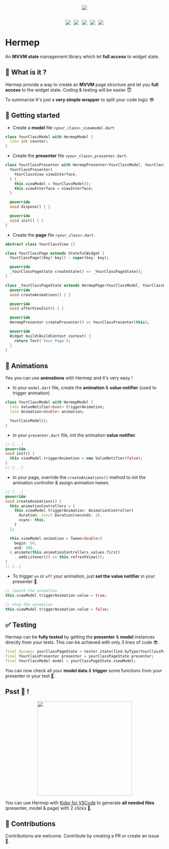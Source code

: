 <p align="center">
  <img src="https://github.com/istornz/Hermep/blob/master/.github/images/hermep.jpg?raw=true"/>
</p>
<br />

<div align="center" style="display: flex;align-items: center;justify-content: center;">
  <a href="https://pub.dev/packages/hermep"><img src="https://img.shields.io/pub/points/hermep?style=for-the-badge" style="margin-right: 10px" /></a>
  <a href="https://pub.dev/packages/hermep"><img src="https://img.shields.io/pub/likes/hermep?style=for-the-badge" style="margin-right: 10px" /></a>
  <a href="https://pub.dev/packages/hermep"><img src="https://img.shields.io/pub/popularity/hermep?style=for-the-badge" style="margin-right: 10px" /></a>
  <a href="https://pub.dev/packages/hermep"><img src="https://img.shields.io/pub/v/hermep?style=for-the-badge" style="margin-right: 10px" /></a>
  <a href="https://github.com/istornz/hermep"><img src="https://img.shields.io/github/stars/istornz/hermep?style=for-the-badge" /></a>
</div>

# Hermep

An **MVVM state** management library which let **full access** to widget state.

## 🧐 What is it ?

Hermep provide a way to create an **MVVM** page structure and let you **full access** to the widget state. Coding & testing will be easier 😇

To summarize It's just a **very simple wrapper** to split your code logic 😎

## 👻 Getting started

- Create a **model** file ```<your_class>_viewmodel.dart```

```dart
class YourClassModel with HermepModel {
  late int counter;
}
```

- Create the **presenter** file ```<your_class>_presenter.dart```.

```dart
class YourClassPresenter with HermepPresenter<YourClassModel, YourClassView> {
  YourClassPresenter(
    YourClassView viewInterface,
  ) {
    this.viewModel = YourClassModel();
    this.viewInterface = viewInterface;
  }

  @override
  void dispose() { }

  @override
  void init() { }
}
```

- Create the **page** file ```<your_class>.dart```.

```dart
abstract class YourClassView {}

class YourClassPage extends StatefulWidget {
  YourClassPage({Key? key}) : super(key: key);

  @override
  _YourClassPageState createState() => _YourClassPageState();
}

class _YourClassPageState extends HermepPage<YourClassModel, YourClassPresenter> with YourClassView {
  @override
  void createAnimations() { }

  @override
  void afterViewInit() { }

  @override
  HermepPresenter createPresenter() => YourClassPresenter(this);

  @override
  Widget build(BuildContext context) {
    return Text('Your Page');
  }
}
```

## 💫 Animations

Yes you can use **animations** with Hermep and it's very easy !

- In your ```model.dart``` file, create the **animation** & **value notifier** (used to trigger animation)

```dart
class YourClassModel with HermepModel {
  late ValueNotifier<bool> triggerAnimation;
  late Animation<double> animation;

  YourClassModel();
}
```

- In your ```presenter.dart``` file, init the animation **value notifier**.

```dart
// [...]
@override
void init() {
  this.viewModel.triggerAnimation = new ValueNotifier(false);
}
// [...]
```

- In your page, override the ```createAnimations()``` method to init the animation controller & assign animation tween.

```dart
// [...]
@override
void createAnimations() {
  this.animationControllers = {
    this.viewModel.triggerAnimation: AnimationController(
      duration: const Duration(seconds: 2),
      vsync: this,
    )
  };

  this.viewModel.animation = Tween<double>(
    begin: 50,
    end: 300,
  ).animate(this.animationControllers.values.first)
    ..addListener(() => this.refreshView());
}
// [..]
```

- To trigger ```on``` or ```off``` your animation, just **set the value notifier** in your presenter 🎉.

```dart
// launch the animation
this.viewModel.triggerAnimation.value = true;

// stop the animation
this.viewModel.triggerAnimation.value = false;
```

## ✅ Testing

Hermep can be **fully tested** by getting the **presenter** & **model** instances directly from your tests. This can be achieved with only *3 lines* of code 😎.

```dart
final dynamic yourClassPageState = tester.state(find.byType(YourClassPage));
final YourClassPresenter presenter = yourClassPageState.presenter;
final YourClassModel model = yourClassPageState.viewModel;
```

You can now check all your **model data** & **trigger** some functions from your presenter in your test 🚀.

## Psst 🤫 !

<p align="center">
  <img width="300px" src="https://github.com/istornz/Hermep/blob/master/.github/images/koby.jpg?raw=true" />
</p>

You can use Hermep with [Koby for VSCode](https://marketplace.visualstudio.com/items?itemName=istornz.koby) to generate **all needed files** (presenter, model & page) with 2 clicks 🤩.

## 👥 Contributions

Contributions are welcome. Contribute by creating a PR or create an issue 🎉.